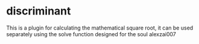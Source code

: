 # discriminant
This is a plugin for calculating the mathematical square root,  it can be used separately using the solve function designed for the soul alexzai007
